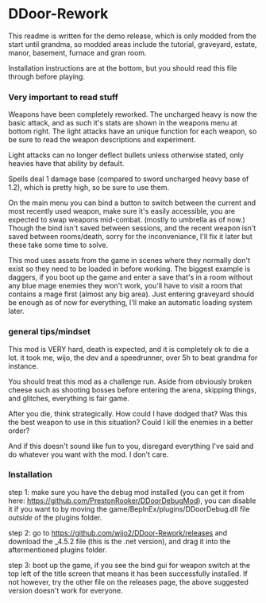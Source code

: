 # DDoor-Rework
This readme is written for the demo release, which is only modded from the start until grandma, so modded areas include the tutorial, graveyard, estate, manor, basement, furnace and gran room.

Installation instructions are at the bottom, but you should read this file through before playing.

### Very important to read stuff
Weapons have been completely reworked. The uncharged heavy is now the basic attack, and as such it's stats are shown in the weapons menu at bottom right. The light attacks have an unique function for each weapon, so be sure to read the weapon descriptions and experiment.

Light attacks can no longer deflect bullets unless otherwise stated, only heavies have that ability by default.

Spells deal 1 damage base (compared to sword uncharged heavy base of 1.2), which is pretty high, so be sure to use them.

On the main menu you can bind a button to switch between the current and most recently used weapon, make sure it's easily accessible, you are expected to swap weapons mid-combat. (mostly to umbrella as of now.) Though the bind isn't saved between sessions, and the recent weapon isn't saved between rooms/death, sorry for the inconveniance, I'll fix it later but these take some time to solve.

This mod uses assets from the game in scenes where they normally don't exist so they need to be loaded in before working. The biggest example is daggers, if you boot up the game and enter a save that's in a room without any blue mage enemies they won't work, you'll have to visit a room that contains a mage first (almost any big area). Just entering graveyard should be enough as of now for everything, I'll make an automatic loading system later.

### general tips/mindset
This mod is VERY hard, death is expected, and it is completely ok to die a lot. it took me, wijo, the dev and a speedrunner, over 5h to beat grandma for instance.

You should treat this mod as a challenge run. Aside from obviously broken cheese such as shooting bosses before entering the arena, skipping things, and glitches, everything is fair game.

After you die, think strategically. How could I have dodged that? Was this the best weapon to use in this situation? Could I kill the enemies in a better order?

And if this doesn't sound like fun to you, disregard everything I've said and do whatever you want with the mod. I don't care.

### Installation
step 1: make sure you have the debug mod installed (you can get it from here: https://github.com/PrestonRooker/DDoorDebugMod), you can disable it if you want to by moving the game/BepInEx/plugins/DDoorDebug.dll file *outside* of the plugins folder.

step 2: go to https://github.com/wijo2/DDoor-Rework/releases and download the _4.5.2 file (this is the .net version), and drag it into the aftermentioned plugins folder.

step 3: boot up the game, if you see the bind gui for weapon switch at the top left of the title screen that means it has been successfully installed. If not however, try the other file on the releases page, the above suggested version doesn't work for everyone.
